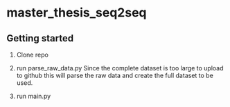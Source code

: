 # master_thesis_seq2seq

## Getting started

1. Clone repo

2. run parse_raw_data.py
Since the complete dataset is too large to upload to github this will parse
the raw data and create the full dataset to be used. 

3. run main.py
